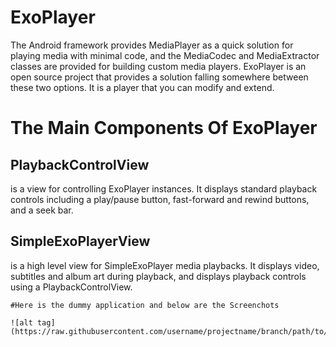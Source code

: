 # ExoPlayer
 The Android framework provides MediaPlayer as a quick solution for playing media with minimal code, and the MediaCodec and MediaExtractor classes are provided for building custom media players. ExoPlayer is an open source project that provides a solution falling somewhere between these two options. It is a player that you can modify and extend.

# The Main Components Of ExoPlayer
## PlaybackControlView 
is a view for controlling ExoPlayer instances. It displays standard playback controls including a play/pause button, fast-forward and rewind buttons, and a seek bar.
## SimpleExoPlayerView 
is a high level view for SimpleExoPlayer media playbacks. It displays video, subtitles and album art during playback, and displays playback controls using a PlaybackControlView.
    
    
    #Here is the dummy application and below are the Screenchots
    
    ![alt tag](https://raw.githubusercontent.com/username/projectname/branch/path/to/img.png)

